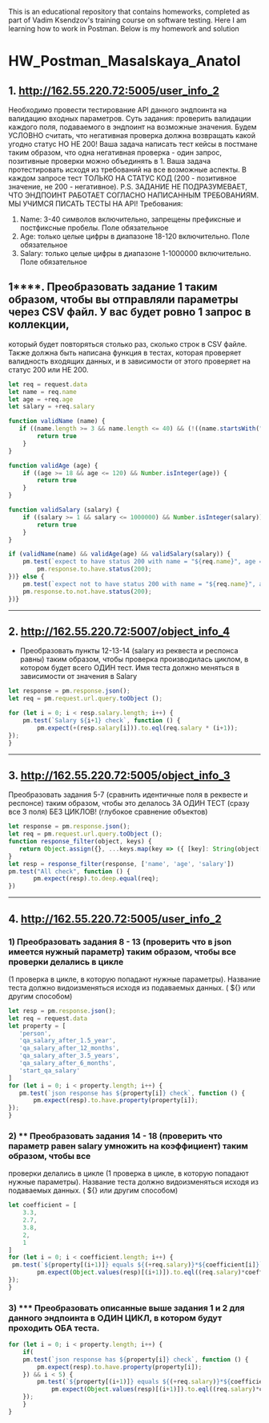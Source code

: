 This is an educational repository that contains homeworks, completed as part of Vadim Ksendzov's training course on software testing. Here I am learning how to work in Postman. Below is my homework and solution

# HW_Postman_Masalskaya_Anatol

## 1. http://162.55.220.72:5005/user_info_2
Необходимо провести тестирование API данного эндпоинта на валидацию входных параметров. Суть задания: проверить валидации каждого поля, 
подаваемого в эндпоинт на возможные значения. Будем УСЛОВНО считать, что негативная проверка должна возвращать какой угодно статус НО НЕ 200! 
Ваша задача написать тест кейсы в постмане таким образом, что одна негативная проверка - один запрос, позитивные проверки можно объединять в 1. 
Ваша задача протестировать исходя из требований на все возможные аспекты. В каждом запросе тест ТОЛЬКО НА СТАТУС КОД 
(200 - позитивное значение, не 200 - негативное). 
P.S. ЗАДАНИЕ НЕ ПОДРАЗУМЕВАЕТ, ЧТО ЭНДПОИНТ РАБОТАЕТ СОГЛАСНО НАПИСАННЫМ ТРЕБОВАНИЯМ. МЫ УЧИМСЯ ПИСАТЬ ТЕСТЫ НА API!
Требования:
1) Name: 3-40 символов включительно, запрещены префиксные и постфиксные пробелы. Поле обязательное
2) Age: только целые цифры в диапазоне 18-120 включительно. Поле обязательное
3) Salary: только целые цифры в диапазоне 1-1000000 включительно. Поле обязательное

## 1****. Преобразовать задание 1 таким образом, чтобы вы отправляли параметры через CSV файл. У вас будет ровно 1 запрос в коллекции, 
который будет повторяться столько раз, сколько строк в CSV файле. Также должна быть написана функция в тестах, которая проверяет валидность 
входящих данных, и в зависимости от этого проверяет на статус 200 или НЕ 200.
``` js 
let req = request.data
let name = req.name
let age = +req.age
let salary = +req.salary

function validName (name) {
   if ((name.length >= 3 && name.length <= 40) && (!((name.startsWith(" ") || (name.endsWith(" ")))))) {
        return true
    }        
}

function validAge (age) {
    if ((age >= 18 && age <= 120) && Number.isInteger(age)) {
        return true
    }
}

function validSalary (salary) {
    if ((salary >= 1 && salary <= 1000000) && Number.isInteger(salary)) {
        return true
    }
}

if (validName(name) && validAge(age) && validSalary(salary)) {
    pm.test(`expect to have status 200 with name = "${req.name}", age = "${req.age}", salary = "${req.salary}"`, function () {
        pm.response.to.have.status(200);
})} else {
    pm.test(`expect not to have status 200 with name = "${req.name}", age = "${req.age}", salary = "${req.salary}"`, function () {
    pm.response.to.not.have.status(200);
})}
```

---


## 2. http://162.55.220.72:5007/object_info_4
* Преобразовать пункты 12-13-14 (salary из реквеста и респонса равны) таким образом, чтобы проверка производилась циклом, 
в котором будет всего ОДИН тест. Имя теста должно меняться в зависимости от значения в Salary
``` js 
let response = pm.response.json();
let req = pm.request.url.query.toObject ();

for (let i = 0; i < resp.salary.length; i++) {
	pm.test(`Salary ${i+1} check`, function () {
        pm.expect(+(resp.salary[i])).to.eql(req.salary * (i+1));
});
}
```

---


## 3. http://162.55.220.72:5005/object_info_3
 Преобразовать задания 5-7 (сравнить идентичные поля в реквесте и респонсе) таким образом, чтобы это делалось ЗА ОДИН ТЕСТ 
 (сразу все 3 поля) БЕЗ ЦИКЛОВ! (глубокое сравнение объектов)
 ``` js
 let response = pm.response.json();
let req = pm.request.url.query.toObject ();
function response_filter(object, keys) {
    return Object.assign({}, ...keys.map(key => ({ [key]: String(object[key]) })));
}
let resp = response_filter(response, ['name', 'age', 'salary'])
pm.test("All check", function () {
        pm.expect(resp).to.deep.equal(req);
})
```

---


## 4. http://162.55.220.72:5005/user_info_2
### 1)  Преобразовать задания 8 - 13 (проверить что в json имеется нужный параметр) таким образом, чтобы все проверки делались в цикле
 (1 проверка в цикле, в которую попадают нужные параметры). Название теста должно видоизменяться исходя из подаваемых данных. 
 ( ${}  или другим способом)
 ``` js
 let resp = pm.response.json();
 let req = request.data
 let property = [
    'person',
    'qa_salary_after_1.5_year',
    'qa_salary_after_12_months',
    'qa_salary_after_3.5_years',
    'qa_salary_after_6_months',
    'start_qa_salary'
]
for (let i = 0; i < property.length; i++) {
	pm.test(`json response has ${property[i]} check`, function () {
        pm.expect(resp).to.have.property(property[i]);
});
}
```

### 2) ** Преобразовать задания 14 - 18 (проверить что параметр равен salary умножить на коэффициент) таким образом, чтобы все 
проверки делались в цикле (1 проверка в цикле, в которую попадают нужные параметры). Название теста должно видоизменяться 
исходя из подаваемых данных. ( ${}  или другим способом)
``` js
let coefficient = [
    3.3,
    2.7,
    3.8,
    2,
    1
]
for (let i = 0; i < coefficient.length; i++) {
 pm.test(`${property[(i+1)]} equals ${(+req.salary)}*${coefficient[i]}`, function () {
        pm.expect(Object.values(resp)[(i+1)]).to.eql((req.salary)*coefficient[i])
});
}
```

### 3) *** Преобразовать описанные выше задания 1 и 2 для данного эндпоинта в ОДИН ЦИКЛ, в котором будут проходить ОБА теста.
``` js
for (let i = 0; i < property.length; i++) {
    if( 
	pm.test(`json response has ${property[i]} check`, function () {
        pm.expect(resp).to.have.property(property[i]);
    }) && i < 5) {
        pm.test(`${property[(i+1)]} equals ${(+req.salary)}*${coefficient[i]}`, function () {
            pm.expect(Object.values(resp)[(i+1)]).to.eql((req.salary)*coefficient[i])
    });
    }
}
```
